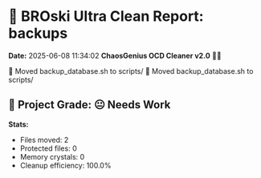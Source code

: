 # 🧹 BROski Ultra Clean Report: backups
**Date:** 2025-06-08 11:34:02
**ChaosGenius OCD Cleaner v2.0** 🧠💜

📁 Moved backup_database.sh to scripts/
📁 Moved backup_database.sh to scripts/

## 🧠 Project Grade: 😐 Needs Work
**Stats:**
- Files moved: 2
- Protected files: 0
- Memory crystals: 0
- Cleanup efficiency: 100.0%